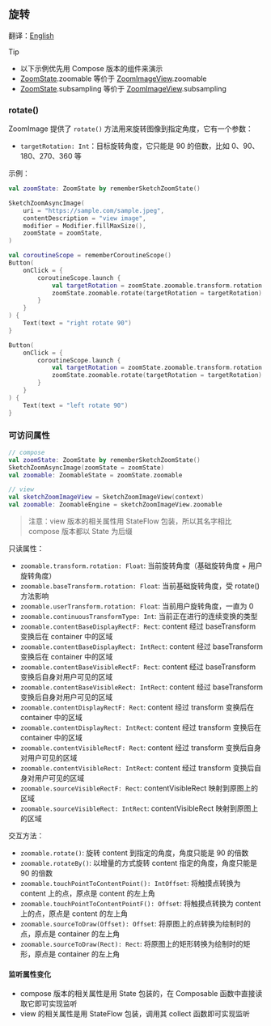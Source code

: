 ## 旋转

翻译：[English](rotate.md)

> [!TIP]
> * 以下示例优先用 Compose 版本的组件来演示
> * [ZoomState].zoomable 等价于 [ZoomImageView].zoomable
> * [ZoomState].subsampling 等价于 [ZoomImageView].subsampling

### rotate()

ZoomImage 提供了 `rotate()` 方法用来旋转图像到指定角度，它有一个参数：

* `targetRotation: Int`：目标旋转角度，它只能是 90 的倍数，比如 0、90、180、270、360 等

示例：

```kotlin
val zoomState: ZoomState by rememberSketchZoomState()

SketchZoomAsyncImage(
    uri = "https://sample.com/sample.jpeg",
    contentDescription = "view image",
    modifier = Modifier.fillMaxSize(),
    zoomState = zoomState,
)

val coroutineScope = rememberCoroutineScope()
Button(
    onClick = {
        coroutineScope.launch {
            val targetRotation = zoomState.zoomable.transform.rotation.roundToInt() + 90
            zoomState.zoomable.rotate(targetRotation = targetRotation)
        }
    }
) {
    Text(text = "right rotate 90")
}

Button(
    onClick = {
        coroutineScope.launch {
            val targetRotation = zoomState.zoomable.transform.rotation.roundToInt() - 90
            zoomState.zoomable.rotate(targetRotation = targetRotation)
        }
    }
) {
    Text(text = "left rotate 90")
}
```

### 可访问属性

```kotlin
// compose
val zoomState: ZoomState by rememberSketchZoomState()
SketchZoomAsyncImage(zoomState = zoomState)
val zoomable: ZoomableState = zoomState.zoomable

// view
val sketchZoomImageView = SketchZoomImageView(context)
val zoomable: ZoomableEngine = sketchZoomImageView.zoomable
```

> 注意：view 版本的相关属性用 StateFlow 包装，所以其名字相比 compose 版本都以 State 为后缀


只读属性：

* `zoomable.transform.rotation: Float`: 当前旋转角度（基础旋转角度 + 用户旋转角度）
* `zoomable.baseTransform.rotation: Float`: 当前基础旋转角度，受 rotate() 方法影响
* `zoomable.userTransform.rotation: Float`: 当前用户旋转角度，一直为 0
* `zoomable.continuousTransformType: Int`: 当前正在进行的连续变换的类型
* `zoomable.contentBaseDisplayRectF: Rect`: content 经过 baseTransform 变换后在 container 中的区域
* `zoomable.contentBaseDisplayRect: IntRect`: content 经过 baseTransform 变换后在 container 中的区域
* `zoomable.contentBaseVisibleRectF: Rect`: content 经过 baseTransform 变换后自身对用户可见的区域
* `zoomable.contentBaseVisibleRect: IntRect`: content 经过 baseTransform 变换后自身对用户可见的区域
* `zoomable.contentDisplayRectF: Rect`: content 经过 transform 变换后在 container 中的区域
* `zoomable.contentDisplayRect: IntRect`: content 经过 transform 变换后在 container 中的区域
* `zoomable.contentVisibleRectF: Rect`: content 经过 transform 变换后自身对用户可见的区域
* `zoomable.contentVisibleRect: IntRect`: content 经过 transform 变换后自身对用户可见的区域
* `zoomable.sourceVisibleRectF: Rect`: contentVisibleRect 映射到原图上的区域
* `zoomable.sourceVisibleRect: IntRect`: contentVisibleRect 映射到原图上的区域

交互方法：

* `zoomable.rotate()`: 旋转 content 到指定的角度，角度只能是 90 的倍数
* `zoomable.rotateBy()`: 以增量的方式旋转 content 指定的角度，角度只能是 90 的倍数
* `zoomable.touchPointToContentPoint(): IntOffset`: 将触摸点转换为 content 上的点，原点是 content
  的左上角
* `zoomable.touchPointToContentPointF(): Offset`: 将触摸点转换为 content 上的点，原点是 content 的左上角
* `zoomable.sourceToDraw(Offset): Offset`: 将原图上的点转换为绘制时的点，原点是 container 的左上角
* `zoomable.sourceToDraw(Rect): Rect`: 将原图上的矩形转换为绘制时的矩形，原点是 container 的左上角

#### 监听属性变化

* compose 版本的相关属性是用 State 包装的，在 Composable 函数中直接读取它即可实现监听
* view 的相关属性是用 StateFlow 包装，调用其 collect 函数即可实现监听

[ZoomImageView]: ../zoomimage-view/src/main/kotlin/com/github/panpf/zoomimage/ZoomImageView.kt

[ZoomImage]: ../zoomimage-compose/src/commonMain/kotlin/com/github/panpf/zoomimage/ZoomImage.kt

[ZoomState]: ../zoomimage-compose/src/commonMain/kotlin/com/github/panpf/zoomimage/compose/ZoomState.kt

[ZoomableState]: ../zoomimage-compose/src/commonMain/kotlin/com/github/panpf/zoomimage/compose/zoom/ZoomableState.kt
